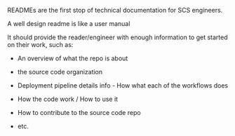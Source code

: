 READMEs are the first stop of technical documentation for SCS engineers. 

A well design readme is like a user manual

It should provide the reader/engineer with enough information to get started on their work, such as:

* An overview of what the repo is about

* the source code organization

* Deployment pipeline details info - How what each of the workflows does 

* How the code work / How to use it

* How to contribute to the source code repo

* etc.